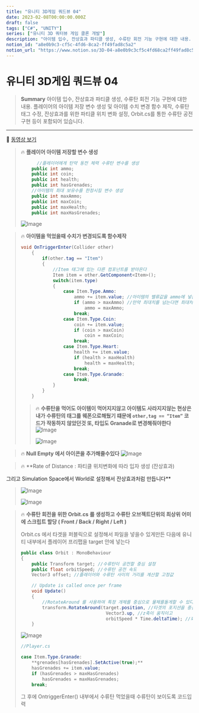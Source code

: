 ```yaml
---
title: "유니티 3D게임 쿼드뷰 04"
date: 2023-02-08T00:00:00.000Z
draft: false
tags: ["C#", "UNITY"]
series: ["유니티 3D 쿼터뷰 게임 클론 개발"]
description: "아이템 입수, 잔상효과 파티클 생성, 수류탄 회전 기능 구현에 대한 내용. 플레이어의 아이템 저장 변수 생성 및 아이템 수치 변경 함수 제작, 수류탄 태그 수정, 잔상효과를 위한 파티클 위치 변화 설정, Orbit.cs를 통한 수류탄 공전 구현 등이 포함되어 있습니다."
notion_id: "a8e0b9c3-cf5c-4fd6-8ca2-ff49fad8c5a2"
notion_url: "https://www.notion.so/3D-04-a8e0b9c3cf5c4fd68ca2ff49fad8c5a2"
---
```


# 유니티 3D게임 쿼드뷰 04

> **Summary**
> 아이템 입수, 잔상효과 파티클 생성, 수류탄 회전 기능 구현에 대한 내용. 플레이어의 아이템 저장 변수 생성 및 아이템 수치 변경 함수 제작, 수류탄 태그 수정, 잔상효과를 위한 파티클 위치 변화 설정, Orbit.cs를 통한 수류탄 공전 구현 등이 포함되어 있습니다.

---

🎥 [동영상 보기](https://www.youtube.com/watch?v=esGkgvm9eSg&list=PLO-mt5Iu5TeYkrBzWKuTCl6IUm_bA6BKy&index=5)

> 🔥 **플레이어 아이템 저장할 변수 생성**
> ```c#
> 		//플레이어에게 탄약 동전 체력 수류탄 변수를 생성
>     public int ammo;
>     public int coin;
>     public int health;
>     public int hasGrenades;
>     //아이템의 최대 보유수를 한정시킬 변수 생성
>     public int maxAmmo;
>     public int maxCoin;
>     public int maxHealth;
>     public int maxHasGrenades;
> ```
>
> ![Image](https://prod-files-secure.s3.us-west-2.amazonaws.com/09ccd4d5-876c-4bba-bbdf-cc77a0a11257/ee169da0-5a4f-47e7-8982-ce543b878cf5/Untitled.png?X-Amz-Algorithm=AWS4-HMAC-SHA256&X-Amz-Content-Sha256=UNSIGNED-PAYLOAD&X-Amz-Credential=ASIAZI2LB466QHX6Q4ES%2F20250724%2Fus-west-2%2Fs3%2Faws4_request&X-Amz-Date=20250724T120259Z&X-Amz-Expires=3600&X-Amz-Security-Token=IQoJb3JpZ2luX2VjEAQaCXVzLXdlc3QtMiJIMEYCIQDVRUPX9%2FZW3iwK%2FCBS55vOwUJhctw0icpSB%2FD9TbppMQIhANTxfZt%2BYRdTYxR3%2BrE9RE2WR4IqkaZB2EuOgmkKkQgNKv8DCC0QABoMNjM3NDIzMTgzODA1IgyScl8%2FYml61lbaZj0q3APl6jlSZUMuGO0lNG3vTeiQcGOY%2Fsr1Tf4uBFuLPweundER5KtVyXiiMhyk8AUzWpNxNFEll0y7aDsHqWw9BEl0L9wO1fCswSRq%2BxgU511A5X1gAQVSIollv1h6bwCmpktgkzytF6%2BkAa%2B7ALGZfJuNbVlQL7GpgjS5MxhBLUNgWyPwpuzfv7NCoROWOlGytlEuYRny4p7WIoLEK%2FkWbXVhrRBx4IMjTgEG2oUD3h5c%2FGelUmboPbjagd4OEBs7dMZcc1vjQbuUYms7%2FkCFs7GRH8pnSoxgEZoeFgXLgXYam6BX7A%2FfkBKBdlHuBsHwxPJ23lRCXe%2BNqMo62j4Mh59a%2FVjR7I6ebgU3q5sEJZeRvJk1cwCT4fypzWfGbBdD122HVXN%2BQk09S44%2B4K4Q7qCnqB21iBNoE3UVp3oDEuru4bcI8E%2FbV688MlgW1TxpZ%2FUhBn6M47mj8ID1FWz5Sz7GgD0S16fa6bn%2FbPOHk%2FrglWhnOQsfWKz6yG3N6YxYYU%2FkcClxIsfo8PKx%2BZMZVe8coiaxo%2FdISo1FKTOzRQlz%2FasfoDA5gPx%2BRfz4yvcHpwSCsz00P%2BWBgIahsOjLNHLEGSeOVAHsqjhcXtUNNj7uWaLbGvf3ReOqEcs%2FNDCov4jEBjqkATZ%2BqTCkSMihLCSHrSupV6csHHgTu1zfLE7SA%2BpnGLUnkyyKtJhh1266GsiAG%2B08Hg3ce5DaVsxHLI7gLQSTENYYnRytdTNCeQojSBX4cghrUsCocB5gmK1F7%2Bsy7Zfx0BQTnjqkS90DpGY%2BTiLTMQ6QUuVnaCt9J%2BVmot4hmJlwbDWQisY1eYsqlLTk27NLDR7QUFT9rDCGZItKp3Hu6WKOAMrE&X-Amz-Signature=707ab6ac7c09f38c36832ad37086ac639267c66c20b4871fc1963b8b7cd73bc4&X-Amz-SignedHeaders=host&x-amz-checksum-mode=ENABLED&x-id=GetObject)
>
>

> 🔥 **아이템을 먹었을때 수치가 변경되도록 함수제작**
> ```c#
> void OnTriggerEnter(Collider other)
>     {
>         if(other.tag == "Item")
>         {
>             //Item 태그에 있는 다른 컴포넌트를 받아온다
>             Item item = other.GetComponent<Item>();
>             switch(item.type)
>             {
>                 case Item.Type.Ammo:
>                     ammo += item.value; //아이템의 밸류값을 ammo에 넣는다
>                     if (ammo > maxAmmo) //만약 최대치를 넘는다면 최대치로 고정
>                         ammo = maxAmmo;
>                     break;
>                 case Item.Type.Coin:
>                     coin += item.value;
>                     if (coin > maxCoin)
>                         coin = maxCoin;
>                     break;
>                 case Item.Type.Heart:
>                     health += item.value;
>                     if (health > maxHealth)
>                         health = maxHealth;
>                     break;
>                 case Item.Type.Granade:
>                     break;
>             }
>         }
>     }
> ```
>
> > 🔥 **수류탄을 먹어도 아이템이 먹어지지않고 아이템도 사라지지않는 현상은 내가 수류탄의 태그를 웨폰으로해뒀기 떄문에 `other,tag == “Item”` 코드가 작동하지 않았던것 또, 타입도 Granade로 변경해줘야한다**
> > ![Image](https://prod-files-secure.s3.us-west-2.amazonaws.com/09ccd4d5-876c-4bba-bbdf-cc77a0a11257/ebbcd86f-5cdc-4ae8-9e42-35b7e268411a/Untitled.png?X-Amz-Algorithm=AWS4-HMAC-SHA256&X-Amz-Content-Sha256=UNSIGNED-PAYLOAD&X-Amz-Credential=ASIAZI2LB4663JAFDAFB%2F20250724%2Fus-west-2%2Fs3%2Faws4_request&X-Amz-Date=20250724T120259Z&X-Amz-Expires=3600&X-Amz-Security-Token=IQoJb3JpZ2luX2VjEAQaCXVzLXdlc3QtMiJHMEUCIFjYdBUdJh1o9zeAJasck36S3jIpF8WSvGZ95FG18GMVAiEAhfrX1vthGgd6Kz96WmZdsDFkPc9CeqGR%2BD5afnnVO8Yq%2FwMILRAAGgw2Mzc0MjMxODM4MDUiDIDPCQuCPJHb%2BVpK0CrcAySPIwNCX2MIAhXjgItwZO8RmBdHGSzqCR7%2FPG7xC1i5UTtyUd9YRtk4O8T4gj0PWRCXTZQwQ5YOXxMAV0%2FGY46XpMbSDOaELNrVv7wgMJ51ZsS2Plw7CWMGwE2mkyEDkBYbqwTq7rEIQDdWFiy4jmrysHDJDKx9LC9%2Bo4802thCMYLYlZhoLyJfdEnHs%2B9wZ2hXci%2FqsOa9PcuorQgxuG68dt4MA4BhY5%2FvHa4FtmaEHcDnhXWcZ3S2oDmW0QLjQb3QiHEV7ymev%2FLQetcCqihkvfZvyg0OiR0i0b5PYw1g13qtvfrzvnfcmDXfZ5eNwNx7QczztF4GPPExfDP6WsOteVQYinCyXT4U%2BN6Z0ndyPr0mwpkfT3ywpYZslKzBTKOlUBzyffI9%2BGe%2FYWSFY6l35Q1f2lMTzrPfnhYz%2FLRSXMxCL5DALfnXIxwjIBMoDF4DffwSX8e7aICVjbmajpg2FyTAfP1Vc2cg4coeXJElGVAEe8Nej19GAIq3EHEs7HgR8jcbjSvdD7gr3coBi9Fh0EUgIhSZ5udNFCmirWq7n7ec6ydQT%2BqSi9onvAn6Az9kbwJZ1VLqT30nzTEXXpTec0MRhgo9133o6%2FfHZEQ%2Fgb1jiqbIPofjhbpXML6%2FiMQGOqUBbPzeXFkd5uWrKx3UP369%2FniBYXwdidMpNr4EUx4MFaVE25%2B0rK0ZEMO%2FTi7rFQA%2FFd3bVMyEDdZvtxZKFcfa5aMw%2BaPjNn%2BpAHmTnI0B1GzIvc8nmYFTyXLrdC8hsACcu4YQ93okM5CwDh%2FH7mI7jldxkS4kmmb%2ByhWPrMsnyNH1o%2FRMEpEiJc8UsjyhuEI8X%2B6T6C4rAEWHvyke4OBNI%2F%2FVuVrR&X-Amz-Signature=e99c2d48fd315a16a975be9a5ea81b38481c7ec3f6d9190e2a7f568f0355c8b0&X-Amz-SignedHeaders=host&x-amz-checksum-mode=ENABLED&x-id=GetObject)
> >
> > ![Image](https://prod-files-secure.s3.us-west-2.amazonaws.com/09ccd4d5-876c-4bba-bbdf-cc77a0a11257/4a70c41b-d447-4075-8d84-568da9c18746/Untitled.png?X-Amz-Algorithm=AWS4-HMAC-SHA256&X-Amz-Content-Sha256=UNSIGNED-PAYLOAD&X-Amz-Credential=ASIAZI2LB4663JAFDAFB%2F20250724%2Fus-west-2%2Fs3%2Faws4_request&X-Amz-Date=20250724T120259Z&X-Amz-Expires=3600&X-Amz-Security-Token=IQoJb3JpZ2luX2VjEAQaCXVzLXdlc3QtMiJHMEUCIFjYdBUdJh1o9zeAJasck36S3jIpF8WSvGZ95FG18GMVAiEAhfrX1vthGgd6Kz96WmZdsDFkPc9CeqGR%2BD5afnnVO8Yq%2FwMILRAAGgw2Mzc0MjMxODM4MDUiDIDPCQuCPJHb%2BVpK0CrcAySPIwNCX2MIAhXjgItwZO8RmBdHGSzqCR7%2FPG7xC1i5UTtyUd9YRtk4O8T4gj0PWRCXTZQwQ5YOXxMAV0%2FGY46XpMbSDOaELNrVv7wgMJ51ZsS2Plw7CWMGwE2mkyEDkBYbqwTq7rEIQDdWFiy4jmrysHDJDKx9LC9%2Bo4802thCMYLYlZhoLyJfdEnHs%2B9wZ2hXci%2FqsOa9PcuorQgxuG68dt4MA4BhY5%2FvHa4FtmaEHcDnhXWcZ3S2oDmW0QLjQb3QiHEV7ymev%2FLQetcCqihkvfZvyg0OiR0i0b5PYw1g13qtvfrzvnfcmDXfZ5eNwNx7QczztF4GPPExfDP6WsOteVQYinCyXT4U%2BN6Z0ndyPr0mwpkfT3ywpYZslKzBTKOlUBzyffI9%2BGe%2FYWSFY6l35Q1f2lMTzrPfnhYz%2FLRSXMxCL5DALfnXIxwjIBMoDF4DffwSX8e7aICVjbmajpg2FyTAfP1Vc2cg4coeXJElGVAEe8Nej19GAIq3EHEs7HgR8jcbjSvdD7gr3coBi9Fh0EUgIhSZ5udNFCmirWq7n7ec6ydQT%2BqSi9onvAn6Az9kbwJZ1VLqT30nzTEXXpTec0MRhgo9133o6%2FfHZEQ%2Fgb1jiqbIPofjhbpXML6%2FiMQGOqUBbPzeXFkd5uWrKx3UP369%2FniBYXwdidMpNr4EUx4MFaVE25%2B0rK0ZEMO%2FTi7rFQA%2FFd3bVMyEDdZvtxZKFcfa5aMw%2BaPjNn%2BpAHmTnI0B1GzIvc8nmYFTyXLrdC8hsACcu4YQ93okM5CwDh%2FH7mI7jldxkS4kmmb%2ByhWPrMsnyNH1o%2FRMEpEiJc8UsjyhuEI8X%2B6T6C4rAEWHvyke4OBNI%2F%2FVuVrR&X-Amz-Signature=78550478c1a1cf01dc556619396bc37effa833d7741cfec8b2127ea3c7aa3ea3&X-Amz-SignedHeaders=host&x-amz-checksum-mode=ENABLED&x-id=GetObject)
> >
> >
>
>

> 🔥 **Null Empty 에서 아이콘을 추가해줄수있다**
> ![Image](https://prod-files-secure.s3.us-west-2.amazonaws.com/09ccd4d5-876c-4bba-bbdf-cc77a0a11257/69280c49-2201-430d-9ee5-ea53211c427d/Untitled.png?X-Amz-Algorithm=AWS4-HMAC-SHA256&X-Amz-Content-Sha256=UNSIGNED-PAYLOAD&X-Amz-Credential=ASIAZI2LB466VI5HGIOT%2F20250724%2Fus-west-2%2Fs3%2Faws4_request&X-Amz-Date=20250724T120259Z&X-Amz-Expires=3600&X-Amz-Security-Token=IQoJb3JpZ2luX2VjEAQaCXVzLXdlc3QtMiJIMEYCIQCHJxI3bKBYXYvGXY32H%2BZVt4cw8p6EMk8JsWfO3T7HqQIhAPXiNlDx0QKP6LQKL738B%2FqVzLv6wM%2FLQIFVNxD23JFrKv8DCC0QABoMNjM3NDIzMTgzODA1IgzryPeId%2BU1T5WLTIcq3AMVxCKd16X6LGCq7uWs%2FC8e%2F%2B%2B8iNeSsGHOWTknb5oPHDZGvqFzwCjCn3V%2B%2BgI74vicAZtl0nMQu798pXb5PZcRpCNwJZlhj1NKru6lIDmqAsqIdZATSVG1mve%2B0K%2F4tYpym1c1ZsCtLs8FupTG8G6KSkBWV2NQbSF%2BzYrfBeNtUrLNqbpF7KzOf%2F03j%2FFdkQ48kre1ajvyhVa4JiWZk2JBIXyIaCX3PNgXrptuFYbAh2UF2UsCvmGdzfY601sODO9cehABiKhxYD4GLLrb1mlvAy7lofYhpDYAkVoxdX2Ltc4iQ%2Bg9Dk44ogRzG1LtrtDELT17Rry1tiWxPSJrwro5O4diIso18YzqCHAyzhrTd6dSTTpyhj5RvOrSX36gGVi51pDlt59KoxM3BzyKITcf%2B6XZpS%2FUFEzy5D0ZUakvgUIw0ONpUcHYUjvLStH0aKiks%2BjTKy1bM6N5SsBJTLDiUKCiw6dxABuVu5WQBkK8ru7NARy4I9IRksfmvdYJUj9mOnMf%2BH0qeoxn9wROig6Yc3Pjbsxmkz4soMISvjOn%2B7L98wRuWlFEPwN%2FtKpdTZFnhCo0HGGRgC4IrAFhcze8nqUJeETiyQ5158OxETyCVqQOkLQR9yFcAT6jWjCOv4jEBjqkAegQ7AER9I6tUGc6I0G8Ko%2BZT6pin72KRUB7bKgbgZfDBV4QIHbd9zKfDNRfiNmEjTridh3qACb3NwECLrkOmvQAi7%2B9U7tlMwjCmaEiDGOcg91v%2F9yQuVOU95OzlldDJ3d%2FltbE8IXilrQW8FdM9eba28Y7y92bLdKhYTTVJq9dBJu0CM3hBo6yQEz1olcpX9Wcy8vNyzN0EIbkhocPk19mq6WY&X-Amz-Signature=6b6ba60f01d10d84b25608ccdce6a400d00069d5dd0c8c9ac6a871396a1dc964&X-Amz-SignedHeaders=host&x-amz-checksum-mode=ENABLED&x-id=GetObject)
>
>
>

> 🔥 **Rate of Distance : 파티클 위치변화에 따라 입자 생성 (잔상효과)

그리고 Simulation Space에서 World로 설정해서 잔상효과처럼 만듭니다**
> ![Image](https://prod-files-secure.s3.us-west-2.amazonaws.com/09ccd4d5-876c-4bba-bbdf-cc77a0a11257/55995daf-7c3d-42a3-a6e7-e4db3c749eae/Untitled.png?X-Amz-Algorithm=AWS4-HMAC-SHA256&X-Amz-Content-Sha256=UNSIGNED-PAYLOAD&X-Amz-Credential=ASIAZI2LB466544WZXF7%2F20250724%2Fus-west-2%2Fs3%2Faws4_request&X-Amz-Date=20250724T120300Z&X-Amz-Expires=3600&X-Amz-Security-Token=IQoJb3JpZ2luX2VjEAQaCXVzLXdlc3QtMiJHMEUCIHbbi6n%2BsmIi8XTEda6BSZQqMeMDrYsxXdN9yXixj2YRAiEA70JRSVnWKl120cLxXoVHHboLUkxQkjGIck5HanPvCAwq%2FwMILRAAGgw2Mzc0MjMxODM4MDUiDC7uzM3cHt2WfjCHYircA7MxAcWbQO%2FrUCyGap0x35k0C83YhrJwnvrDgQtGopQz2NelMBUgYHJ0Xv5pTFG6kC06MBE5J2UkemAXWzyg8FGDGlZIvmiZUhknf9f%2FGgJ9K3JPNH5uLdlocoaQk9QPGMG12iOr%2BEPIy2RgNUP0eeGrKx2PJcorGNJM0mVhx6PBTpc5HGdHLVyjMfVuNpgMujJYZBFsCIHYPWo8HC1pk6ICecz0lcPUGTmq%2FNQOuNWqQ3%2BUhc4dJZnH55%2FyonnnW5sGzJQ%2Ffc1d3O6Hx5cx7mMB4xiLSKkaNlBTRcbwZYHRypxUwLL%2F7TdIfp0rm47iE5gW2eouZHGv3HTPs1jC9FE8J7Iz%2FYHsATFDAFYtdDr%2F2vlMFdkmJlK%2BMBD0RLqUqXQ2KsKJEgkurzjLEBoew0Ih%2FYfRcv9yN7GSljTpThmWRgliOZF98EnWxG6Qoy7W%2B%2FbohO9Mts0qUQ7WZtLw%2FCcWjmeHoJj1hV3brzc0RYCG%2BmAXhvP1Fs1Idl5nU322aCPqMbYyrSX7TKICjiQUfV5TAqUmj15uOkX1KLxgiNALQ%2FwR853DKnQT5EWO3jjWwSS2piM4pj5GePTfAQMroAAgbI4GERfWGsBiX7cAnoWYlnGqKInx8q5MD6eCMNq%2FiMQGOqUBtRqWwI9MHFXnZQlEPWmdYvzn7mxPQOUM%2BpkcUZPhW7n1E7zLbzDmq1btVghN9G2Rgkbgw5PlyQgLX4EOk3Vy1A9zc%2BG0Y7PcLp0KC9DxIxSu8OdQ5saHr8WgSrGLX3V4%2Bq0OF9kz0BdNo%2B5vSODgB4VnKv8sCHPFjVU3fxeaJwfmNH0oP2v0ZhXJMxTBqygHsZ3F7TtpElKRwOqFlS6sg2YlRs1N&X-Amz-Signature=5e9abcc76e383a4ae03fa1a25bf10555a05f42a36b7f4ddbd9394b6bbf66cfb4&X-Amz-SignedHeaders=host&x-amz-checksum-mode=ENABLED&x-id=GetObject)
>
> ![Image](https://prod-files-secure.s3.us-west-2.amazonaws.com/09ccd4d5-876c-4bba-bbdf-cc77a0a11257/ab028f20-1df7-48c6-89ff-5e6b583a83d0/Untitled.png?X-Amz-Algorithm=AWS4-HMAC-SHA256&X-Amz-Content-Sha256=UNSIGNED-PAYLOAD&X-Amz-Credential=ASIAZI2LB466544WZXF7%2F20250724%2Fus-west-2%2Fs3%2Faws4_request&X-Amz-Date=20250724T120300Z&X-Amz-Expires=3600&X-Amz-Security-Token=IQoJb3JpZ2luX2VjEAQaCXVzLXdlc3QtMiJHMEUCIHbbi6n%2BsmIi8XTEda6BSZQqMeMDrYsxXdN9yXixj2YRAiEA70JRSVnWKl120cLxXoVHHboLUkxQkjGIck5HanPvCAwq%2FwMILRAAGgw2Mzc0MjMxODM4MDUiDC7uzM3cHt2WfjCHYircA7MxAcWbQO%2FrUCyGap0x35k0C83YhrJwnvrDgQtGopQz2NelMBUgYHJ0Xv5pTFG6kC06MBE5J2UkemAXWzyg8FGDGlZIvmiZUhknf9f%2FGgJ9K3JPNH5uLdlocoaQk9QPGMG12iOr%2BEPIy2RgNUP0eeGrKx2PJcorGNJM0mVhx6PBTpc5HGdHLVyjMfVuNpgMujJYZBFsCIHYPWo8HC1pk6ICecz0lcPUGTmq%2FNQOuNWqQ3%2BUhc4dJZnH55%2FyonnnW5sGzJQ%2Ffc1d3O6Hx5cx7mMB4xiLSKkaNlBTRcbwZYHRypxUwLL%2F7TdIfp0rm47iE5gW2eouZHGv3HTPs1jC9FE8J7Iz%2FYHsATFDAFYtdDr%2F2vlMFdkmJlK%2BMBD0RLqUqXQ2KsKJEgkurzjLEBoew0Ih%2FYfRcv9yN7GSljTpThmWRgliOZF98EnWxG6Qoy7W%2B%2FbohO9Mts0qUQ7WZtLw%2FCcWjmeHoJj1hV3brzc0RYCG%2BmAXhvP1Fs1Idl5nU322aCPqMbYyrSX7TKICjiQUfV5TAqUmj15uOkX1KLxgiNALQ%2FwR853DKnQT5EWO3jjWwSS2piM4pj5GePTfAQMroAAgbI4GERfWGsBiX7cAnoWYlnGqKInx8q5MD6eCMNq%2FiMQGOqUBtRqWwI9MHFXnZQlEPWmdYvzn7mxPQOUM%2BpkcUZPhW7n1E7zLbzDmq1btVghN9G2Rgkbgw5PlyQgLX4EOk3Vy1A9zc%2BG0Y7PcLp0KC9DxIxSu8OdQ5saHr8WgSrGLX3V4%2Bq0OF9kz0BdNo%2B5vSODgB4VnKv8sCHPFjVU3fxeaJwfmNH0oP2v0ZhXJMxTBqygHsZ3F7TtpElKRwOqFlS6sg2YlRs1N&X-Amz-Signature=98b5df2ec787575bda46b2d6efca44afff8a5a1f0f60d427900b1cc3e51562ba&X-Amz-SignedHeaders=host&x-amz-checksum-mode=ENABLED&x-id=GetObject)
>
>

> 🔥 **수류탄 회전을 위한 Orbit.cs 를 생성하고 수류탄 오브젝트단위의 최상위 어미에 스크립트 할당 ( Front / Back / Right / Left )**
>
> Orbit.cs 에서 타겟을 퍼블릭으로 설정해서 파일을 넣을수 있게만든 다음에 유니티 내부에서 플레이어 프리팹을 target 안에 넣는다 
>
> ```c#
> public class Orbit : MonoBehaviour
> {
>     public Transform target; //수류탄이 공전할 중심 설정
>     public float orbitSpeed; //수류탄 공전 속도
>     Vector3 offset; //플레이어와 수류탄 사이의 거리를 계산할 고정값
>
>     // Update is called once per frame
>     void Update()
>     {
>         //RotateAround 를 사용하여 특정 개체를 중심으로 물체를돌게할 수 있다
>         transform.RotateAround(target.position, //타겟의 포지션을 중심으로 
>                                 Vector3.up, //z축이 움직이고
>                                 orbitSpeed * Time.deltaTime); //회전하는 수치는 델타타임 적용
>     }
> ```
>
> ![Image](https://prod-files-secure.s3.us-west-2.amazonaws.com/09ccd4d5-876c-4bba-bbdf-cc77a0a11257/cb0ab664-ad2b-41e6-865d-437b4fe5f541/Untitled.png?X-Amz-Algorithm=AWS4-HMAC-SHA256&X-Amz-Content-Sha256=UNSIGNED-PAYLOAD&X-Amz-Credential=ASIAZI2LB466VECY7E6J%2F20250724%2Fus-west-2%2Fs3%2Faws4_request&X-Amz-Date=20250724T120300Z&X-Amz-Expires=3600&X-Amz-Security-Token=IQoJb3JpZ2luX2VjEAQaCXVzLXdlc3QtMiJIMEYCIQCEH0rJjhg6X2l0YvtxZ7sJyMrmcZ%2BLt9816qTuXeo3OgIhAPp1jkncxUylorT1PF%2FlsOwIr6ZS1UCXzoZwU89yKhaDKv8DCC0QABoMNjM3NDIzMTgzODA1IgzHvafwDbwWXT%2FiGawq3AMLYKRBuuqdM%2B4YH7tdyLVGmHfV0dl%2FXm3oeEQMyV4CjKB2iVxEc%2FhEvOIMRnEFXvv7Twq%2BvBoZTDXrWoFNCAeCcqhaOeLR3F0NnIH6GN6sph3XKuif6wpdks9Nb1DpVHO%2BJwFcFdLO7oE%2BOVZLxPKLWrtj2zOOLX6eMmS9XncLfEznsjsVVbWm6oxCKqHJ4RcuVRQs06WwDbOxPtuYb45gN6u%2FZeWdUUToZRD0RlNNdILIw4OsIH2LiddIwrPjad4TtYucTBJgVchkunJEtOfSf%2BVTTMTcZy5Pvc3%2BtMtsnRH4VBHplMIAr48gXjzfY6F%2Fpe%2FGeSQfsoraR4Do1ggyRte0kQR6ZBijtVxTO8JLuKLbxNwTEr6vAUd8MCovEvYq6nnStUHtCJyOf9VqTUaQtkQTRVK38W22EOGAiQjA%2FLBpwr9VdD5h%2BM83H2rRbfdu4m3JyZyRyi%2Fm44MC3A3uH0e6Hk6hdLJdAV252vO3sEFEZ5tzmpm0UO3YjA%2Fdq9pRHqmWSBJ%2B446ybrEqTkXN9eEhScwGSfHXJnJODEYVIJ%2B3HoxIj%2Ft3teMUC%2BTOYY1IoA9F9RvNy1cu0N6XzalBrqeYIsJQ5TL%2FFYaU6rkTiqJmd80I1wLQcud9rDDAv4jEBjqkASSNcLYZAH6sXlq%2BOrbLfAdzYo0G8ENof%2FCzSQmMe0%2Fg8u31bsegPU5Nd%2FX8%2FToyp3VOOfWJBAUU53kaBOTfR4tt%2Fl0veOcI5PyVznrgaG5zZniFtlEJX5tI8E4xDt49doep4aBqt3ibvpBjaVWkqbwWgh6QwNEhEJfuzXBLivThMVmZVbWbyfFnDrIbeLlP6IhgroaNAVJ1WDGGkc4xSjp7aqci&X-Amz-Signature=ef7443710618a2ba0ac002dd14420a050e84ebae9eab819291f437774bc97221&X-Amz-SignedHeaders=host&x-amz-checksum-mode=ENABLED&x-id=GetObject)
>
> ```c#
> //Player.cs
>
> case Item.Type.Granade:
> 	  **grenades[hasGrenades].SetActive(true);**
> 	  hasGrenades += item.value;
> 	  if (hasGrenades > maxHasGrenades)
> 	      hasGrenades = maxHasGrenades;
> 	  break;
> ```
>
> 그 후에 OntriggerEnter() 내부에서 수류탄 먹었을때 수류탄이 보이도록 코드입력
>
>

